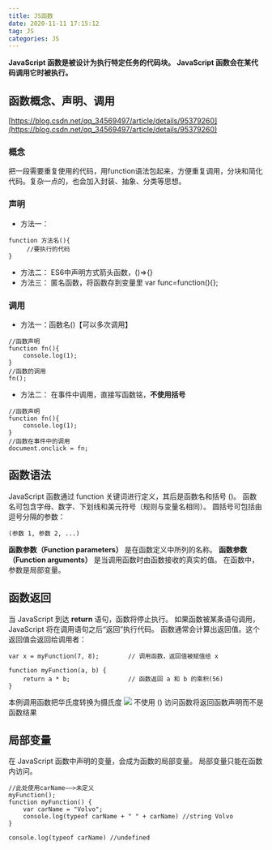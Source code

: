 ```yaml
---
title: JS函数
date: 2020-11-11 17:15:12
tag: JS
categories: JS
---
```

__JavaScript 函数是被设计为执行特定任务的代码块。__
__JavaScript 函数会在某代码调用它时被执行。__
## 函数概念、声明、调用
[https://blog.csdn.net/qq_34569497/article/details/95379260](https://blog.csdn.net/qq_34569497/article/details/95379260)
### 概念
把一段需要重复使用的代码，用function语法包起来，方便重复调用，分块和简化代码。复杂一点的，也会加入封装、抽象、分类等思想。

### 声明
* 方法一：
```
function 方法名(){
     //要执行的代码
}
```
* 方法二：
ES6中声明方式箭头函数，()=>{} 
* 方法三：
匿名函数，将函数存到变量里 var func=function(){};

### 调用
* 方法一：函数名()【可以多次调用】
```
//函数声明
function fn(){
    console.log(1);
}
//函数的调用
fn();
```
* 方法二：
在事件中调用，直接写函数铭，__不使用括号__
```
//函数声明
function fn(){
    console.log(1);
}
//函数在事件中的调用
document.onclick = fn;
```

## 函数语法
JavaScript 函数通过 function 关键词进行定义，其后是函数名和括号 ()。
函数名可包含字母、数字、下划线和美元符号（规则与变量名相同）。
圆括号可包括由逗号分隔的参数：
```
(参数 1, 参数 2, ...)
```
__函数参数（Function parameters）__ 是在函数定义中所列的名称。
__函数参数（Function arguments）__ 是当调用函数时由函数接收的真实的值。
在函数中，参数是局部变量。

## 函数返回
当 JavaScript 到达 __return__ 语句，函数将停止执行。
如果函数被某条语句调用，JavaScript 将在调用语句之后“返回”执行代码。
函数通常会计算出返回值。这个返回值会返回给调用者：
```
var x = myFunction(7, 8);        // 调用函数，返回值被赋值给 x

function myFunction(a, b) {
    return a * b;                // 函数返回 a 和 b 的乘积(56)
}
```
本例调用函数把华氏度转换为摄氏度
![](1.png)
不使用 () 访问函数将返回函数声明而不是函数结果

## 局部变量
在 JavaScript 函数中声明的变量，会成为函数的局部变量。
局部变量只能在函数内访问。
```
//此处使用carName——>未定义
myFunction();
function myFunction() {
    var carName = "Volvo";
    console.log(typeof carName + " " + carName) //string Volvo
}

console.log(typeof carName) //undefined

```